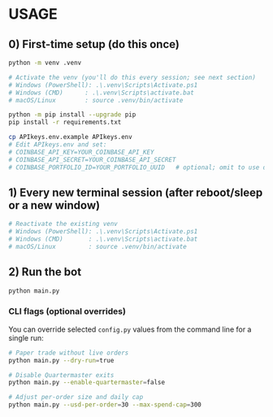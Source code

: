 # USAGE

## 0) First-time setup (do this once)
```bash
python -m venv .venv

# Activate the venv (you'll do this every session; see next section)
# Windows (PowerShell): .\.venv\Scripts\Activate.ps1
# Windows (CMD)      : .\.venv\Scripts\activate.bat
# macOS/Linux        : source .venv/bin/activate

python -m pip install --upgrade pip
pip install -r requirements.txt

cp APIkeys.env.example APIkeys.env
# Edit APIkeys.env and set:
# COINBASE_API_KEY=YOUR_COINBASE_API_KEY
# COINBASE_API_SECRET=YOUR_COINBASE_API_SECRET
# COINBASE_PORTFOLIO_ID=YOUR_PORTFOLIO_UUID   # optional; omit to use default portfolio
```

## 1) Every new terminal session (after reboot/sleep or a new window)
```bash
# Reactivate the existing venv
# Windows (PowerShell): .\.venv\Scripts\Activate.ps1
# Windows (CMD)       : .\.venv\Scripts\activate.bat
# macOS/Linux         : source .venv/bin/activate
```

## 2) Run the bot
```bash
python main.py
```

### CLI flags (optional overrides)
You can override selected `config.py` values from the command line for a single run:

```bash
# Paper trade without live orders
python main.py --dry-run=true

# Disable Quartermaster exits
python main.py --enable-quartermaster=false

# Adjust per-order size and daily cap
python main.py --usd-per-order=30 --max-spend-cap=300
```


<!-- latest version -->
